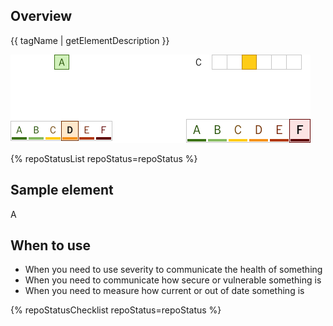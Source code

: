 ## Overview

{{ tagName | getElementDescription }}

<uxdot-example width-adjustment="752px">
  <img src="./overview.svg"
        alt="Four health index components. One is green with letter grade A, one is yellow with letter grade C, one is orange with letter grade D, and one is red with letter grade F."
        width="480"
        height="141">
</uxdot-example>


{% repoStatusList repoStatus=repoStatus %}

## Sample element

<rh-health-index grade="A">A</rh-health-index>


## When to use

- When you need to use severity to communicate the health of something
- When you need to communicate how secure or vulnerable something is
- When you need to measure how current or out of date something is



{% repoStatusChecklist repoStatus=repoStatus %}
